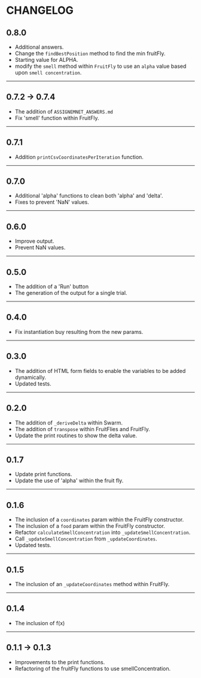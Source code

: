 # CHANGELOG

## 0.8.0

- Additional answers.
- Change the `findBestPosition` method to find the min fruitFly.
- Starting value for ALPHA.
- modify the `smell` method within `FruitFly` to use an `alpha` value based upon `smell concentration`.
 
---

## 0.7.2 -> 0.7.4

- The addition of `ASSIGNEMNET_ANSWERS.md`
- Fix 'smell' function within FruitFly.

---

## 0.7.1 

- Addition `printCsvCoordinatesPerIteration` function.

---

## 0.7.0

- Additional 'alpha' functions to clean both 'alpha' and 'delta'.
- Fixes to prevent 'NaN' values.

---

## 0.6.0

- Improve output.
- Prevent NaN values.

---

## 0.5.0

- The addition of a 'Run' button
- The generation of the output for a single trial.

---

## 0.4.0

- Fix instantiation buy resulting from the new params.

---

## 0.3.0

- The addition of HTML form fields to enable the variables to be added dynamically.
- Updated tests.

---

## 0.2.0

- The addition of `_deriveDelta` within Swarm.
- The addition of `transpose` within FruitFlies and FruitFly.
- Update the print routines to show the delta value.

---

## 0.1.7

- Update print functions.
- Update the use of 'alpha' within the fruit fly.

---

## 0.1.6

- The inclusion of a `coordinates` param within the FruitFly constructor.
- The inclusion of a `food` param within the FruitFly constructor.
- Refactor `calculateSmellConcentration` into `_updateSmellConcentration`.
- Call `_updateSmellConcentration` from `_updateCoordinates`.
- Updated tests.

---

## 0.1.5

- The inclusion of an `_updateCoordinates` method within FruitFly.

---

## 0.1.4

- The inclusion of f(x)

---

## 0.1.1 -> 0.1.3

- Improvements to the print functions.
- Refactoring of the fruitFly functions to use smellConcentration.
